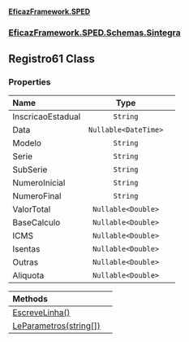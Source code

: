 #### [EficazFramework.SPED](EficazFrameworkSPED.md 'EficazFramework SPED')
### [EficazFramework.SPED.Schemas.Sintegra](EficazFramework.SPED.Schemas.Sintegra.md 'EficazFramework.SPED.Schemas.Sintegra')

## Registro61 Class
### Properties

| Name | Type | |
| :--- | :---: | :--- |
| InscricaoEstadual | `String` |  |
| Data | `Nullable<DateTime>` |  |
| Modelo | `String` |  |
| Serie | `String` |  |
| SubSerie | `String` |  |
| NumeroInicial | `String` |  |
| NumeroFinal | `String` |  |
| ValorTotal | `Nullable<Double>` |  |
| BaseCalculo | `Nullable<Double>` |  |
| ICMS | `Nullable<Double>` |  |
| Isentas | `Nullable<Double>` |  |
| Outras | `Nullable<Double>` |  |
| Aliquota | `Nullable<Double>` |  |

| Methods | |
| :--- | :--- |
| [EscreveLinha()](EficazFramework.SPED.Schemas.Sintegra/Registro61/EscreveLinha().md 'EficazFramework.SPED.Schemas.Sintegra.Registro61.EscreveLinha()') | |
| [LeParametros(string[])](EficazFramework.SPED.Schemas.Sintegra/Registro61/LeParametros(string[]).md 'EficazFramework.SPED.Schemas.Sintegra.Registro61.LeParametros(string[])') | |
